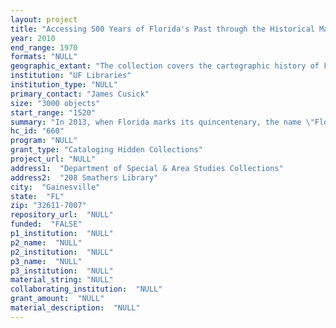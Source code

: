 ```yaml
--- 
layout: project 
title: "Accessing 500 Years of Florida's Past through the Historical Map Collection at the P.K. Yonge Library of Florida History"
year: 2010
end_range: 1970
formats: "NULL"
geographic_extant: "The collection covers the cartographic history of Florida to modern times and includes the greater American Southeast, Gulf of Mexico, and Caribbean"
institution: "UF Libraries"
institution_type: "NULL"
primary_contact: "James Cusick"
size: "3000 objects"
start_range: "1520"
summary: "In 2013, when Florida marks its quincentenary, the name \"Florida\" will have been part of American geography for 500 years. One of the best records of Florida's evolution over five centuries is the University of Florida's Historical Map Collection, a popular resource known to researchers by reputation although never included in the UF Library catalog. Housed in the P.K. Yonge Library of Florida History, the state's oldest repository of primary source materials, the Historical Map Collection is generally acknowledged to be the largest and most comprehensive resource on Florida's cartography at any public institution in the state. The collection encompasses rare print and manuscript maps, copies of manuscript maps from other institutions, surveys, and promotional maps to provide broad research scope to map-making in the state. Maps date between the 1520s and the 1970s, with especially strong coverage from the first permanent settlements in Florida (1560s) to the end of the 1920's land boom. From the Spanish mission trail of the 17th century to the military expeditions of the Seminole wars to the railroad surveys of the Gilded Age and beyond, the collection charts the story of Florida's discovery and development. In all, it comprises 2,000 maps in flat storage; 400 maps of county and city development; 600 maps documenting the rise of modern Florida; scores of bound maps and 5 copper plates. This project focuses on cataloging the 3,000 maps in the core collection."
hc_id: "660"
program: "NULL"
grant_type: "Cataloging Hidden Collections"
project_url: "NULL"
address1:  "Department of Special & Area Studies Collections"
address2:  "208 Smathers Library"
city:  "Gainesville"
state:  "FL"
zip: "32611-7007"
repository_url:  "NULL"
funded:  "FALSE"
p1_institution:  "NULL"
p2_name:  "NULL"
p2_institution:  "NULL"
p3_name:  "NULL"
p3_institution:  "NULL"
material_string: "NULL"
collaborating_institution:  "NULL"
grant_amount:  "NULL"
material_description:  "NULL"
---
```

